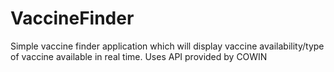 # VaccineFinder
Simple vaccine finder application which will display vaccine availability/type of vaccine available in real time.
Uses API provided by COWIN
